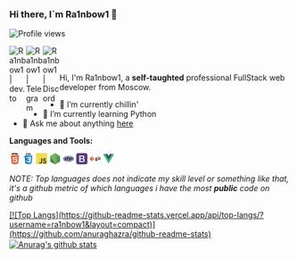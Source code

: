 ### Hi there, I`m Ra1nbow1 👋

![Profile views](https://gpvc.arturio.dev/ra1nbow1)
<!-- [![Discord](https://img.shields.io/discord/591914197219016707.svg?label=&logo=discord&logoColor=ffffff&color=7389D8&labelColor=6A7EC2)](https://discord.gg/CtRp5GB) -->

<a href="https://dev.to/ra1nbow1">
  <img align="left" alt="Ra1nbow1 | dev.to" width="30px" src="https://user-images.githubusercontent.com/38384967/88418689-a4423600-cdec-11ea-9fcf-454db1d997e5.png" />
</a>
<a href="https://t.me/raenbov">
  <img align="left" alt="Ra1nbow1 | Telegram" width="30px" src="https://user-images.githubusercontent.com/38384967/88418464-3eee4500-cdec-11ea-9507-c58e28fc11b9.png" />
</a>
<a href="https://discord.gg/CtRp5GB">
  <img align="left" alt="Ra1nbow1 | Discord" width="30px" src="https://user-images.githubusercontent.com/38384967/88418541-60e7c780-cdec-11ea-89bb-4c7622f28b9d.png" />
</a>

<br />
<br />

Hi, I'm Ra1nbow1, a  **self-taughted** professional FullStack web developer from Moscow.

- 🔭 I’m currently chillin'
- 🌱 I’m currently learning Python
- 💬 Ask me about anything [here](https://github.com/ra1nbow1/ra1nbow1/issues)

**Languages and Tools:**  

<code><img height="20" src="https://raw.githubusercontent.com/github/explore/80688e429a7d4ef2fca1e82350fe8e3517d3494d/topics/html/html.png"></code>
<code><img height="20" src="https://raw.githubusercontent.com/github/explore/80688e429a7d4ef2fca1e82350fe8e3517d3494d/topics/css/css.png"></code>
<code><img height="20" src="https://raw.githubusercontent.com/github/explore/80688e429a7d4ef2fca1e82350fe8e3517d3494d/topics/javascript/javascript.png"></code>
<code><img height="20" src="https://raw.githubusercontent.com/github/explore/80688e429a7d4ef2fca1e82350fe8e3517d3494d/topics/nodejs/nodejs.png"></code>
<code><img height="20" src="https://raw.githubusercontent.com/github/explore/80688e429a7d4ef2fca1e82350fe8e3517d3494d/topics/php/php.png"></code>
<code><img height="20" src="https://raw.githubusercontent.com/github/explore/80688e429a7d4ef2fca1e82350fe8e3517d3494d/topics/bootstrap/bootstrap.png"></code>
<code><img height="20" src="https://raw.githubusercontent.com/github/explore/80688e429a7d4ef2fca1e82350fe8e3517d3494d/topics/git/git.png"></code>
<code><img height="20" src="https://raw.githubusercontent.com/github/explore/80688e429a7d4ef2fca1e82350fe8e3517d3494d/topics/vue/vue.png"></code>

*NOTE: Top languages does not indicate my skill level or something like that, it's a github metric of which languages i have the most **public** code on github*
  
<a href="https://ra1nbow.xyz">
  [![Top Langs](https://github-readme-stats.vercel.app/api/top-langs/?username=ra1nbow1&layout=compact)](https://github.com/anuraghazra/github-readme-stats)
</a>
<a href="https://ra1nbow.xyz">
  <img align="center" src="https://github-readme-stats.anuraghazra1.vercel.app/api?username=ra1nbow1&show_icons=true&theme=gruvbox&line_height=27&v=5" alt="Anurag's github stats" />
</a>

<!--  https://naereen.github.io/badges/ All available badges-->

